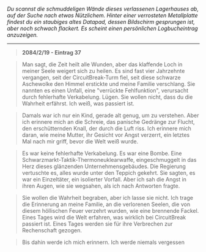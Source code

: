 _Du scannst die schmuddeligen Wände dieses verlassenen Lagerhauses ab, auf der Suche nach etwas Nützlichem. Hinter einer verrosteten Metallplatte findest du ein staubiges altes Datapad, dessen Bildschirm gesprungen ist, aber noch schwach flackert. Es scheint einen persönlichen Logbucheintrag anzuzeigen._

---

> **2084/2/19 - Eintrag 37**

> Man sagt, die Zeit heilt alle Wunden, aber das klaffende Loch in meiner Seele weigert sich zu heilen. Es sind fast vier Jahrzehnte vergangen, seit der CircuitBreak-Turm fiel, seit diese schwarze Aschewolke den Himmel erstickte und meine Familie verschlang. Sie nannten es einen Unfall, eine "verrückte Fehlfunktion", verursacht durch fehlerhafte Verkabelung. Lügen. Sie wollen nicht, dass du die Wahrheit erfährst. Ich weiß, was passiert ist.

> Damals war ich nur ein Kind, gerade alt genug, um zu verstehen. Aber ich erinnere mich an die Schreie, das panische Gedränge zur Flucht, den erschütternden Knall, der durch die Luft riss. Ich erinnere mich daran, wie meine Mutter, ihr Gesicht vor Angst verzerrt, ein letztes Mal nach mir griff, bevor die Welt weiß wurde.

> Es war keine fehlerhafte Verkabelung. Es war eine Bombe. Eine Schwarzmarkt-Taktik-Thermoneuklearwaffe, eingeschmuggelt in das Herz dieses glänzenden Unternehmensgebäudes. Die Regierung vertuschte es, alles wurde unter den Teppich gekehrt. Sie sagten, es war ein Einzeltäter, ein isolierter Vorfall. Aber ich sah die Angst in ihren Augen, wie sie wegsahen, als ich nach Antworten fragte.

> Sie wollen die Wahrheit begraben, aber ich lasse sie nicht. Ich trage die Erinnerung an meine Familie, an die verlorenen Seelen, die von diesem höllischen Feuer verzehrt wurden, wie eine brennende Fackel. Eines Tages wird die Welt erfahren, was wirklich bei CircuitBreak passiert ist. Eines Tages werden sie für ihre Verbrechen zur Rechenschaft gezogen.

> Bis dahin werde ich mich erinnern. Ich werde niemals vergessen
